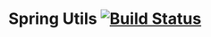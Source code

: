 # Spring Utils [![Build Status](https://build.fjobilabs.de/job/spring-utils/job/master/badge/icon)](https://build.fjobilabs.de/blue/organizations/jenkins/spring-utils/)